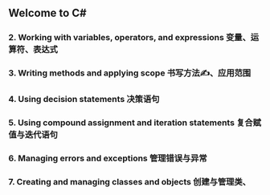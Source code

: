 ## Welcome to C#
### 2. Working with variables, operators, and expressions 变量、运算符、表达式
### 3. Writing methods and applying scope 书写方法✍️、应用范围
### 4. Using decision statements 决策语句
### 5. Using compound assignment and iteration statements 复合赋值与迭代语句
### 6. Managing errors and exceptions 管理错误与异常
### 7. Creating and managing classes and objects 创建与管理类、
